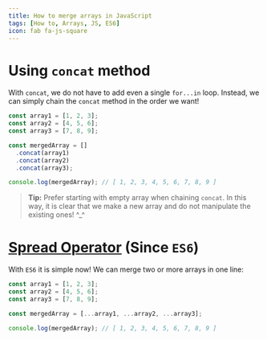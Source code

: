 ```yaml
---
title: How to merge arrays in JavaScript
tags: [How to, Arrays, JS, ES6]
icon: fab fa-js-square
---
```


# Using `concat` method

With `concat`, we do not have to add even a single `for...in` loop. Instead, we can simply chain the `concat` method in the order we want!

```javascript
const array1 = [1, 2, 3];
const array2 = [4, 5, 6];
const array3 = [7, 8, 9];

const mergedArray = []
  .concat(array1)
  .concat(array2)
  .concat(array3);

console.log(mergedArray); // [ 1, 2, 3, 4, 5, 6, 7, 8, 9 ]
```

> **Tip:** Prefer starting with empty array when chaining `concat`. In this way, it is clear that we make a new array and do not manipulate the existing ones! ^\_^

# [Spread Operator][1] (Since `ES6`)

With `ES6` it is simple now! We can merge two or more arrays in one line:

```javascript
const array1 = [1, 2, 3];
const array2 = [4, 5, 6];
const array3 = [7, 8, 9];

const mergedArray = [...array1, ...array2, ...array3];

console.log(mergedArray); // [ 1, 2, 3, 4, 5, 6, 7, 8, 9 ]
```

[1]: //developer.mozilla.org/en-US/docs/Web/JavaScript/Reference/Operators/Spread_syntax
